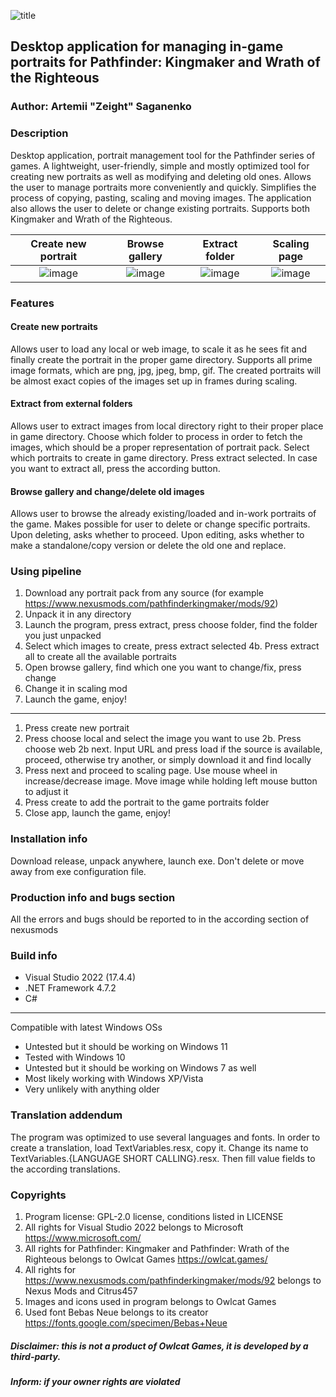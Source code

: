 ![title](https://user-images.githubusercontent.com/50341618/226736464-e10dfaa6-a576-4155-ba45-c5ca6033ab19.png)

## Desktop application for managing in-game portraits for Pathfinder: Kingmaker and Wrath of the Righteous

### Author: Artemii "Zeight" Saganenko

### Description 

Desktop application, portrait management tool for the Pathfinder series of games. A lightweight, user-friendly, simple and mostly optimized tool for creating new portraits as well as modifying and deleting old ones. Allows the user to manage portraits more conveniently and quickly. Simplifies the process of copying, pasting, scaling and moving images. The application also allows the user to delete or change existing portraits. Supports both Kingmaker and Wrath of the Righteous.

Create new portrait | Browse gallery | Extract folder | Scaling page |
:-------------------------:|:-------------------------:|:-------------------------:|:-------------------------:|
![image](https://user-images.githubusercontent.com/50341618/226739430-c9141706-017f-4fd7-a512-7f3afe9226a1.png)  |  ![image](https://user-images.githubusercontent.com/50341618/226739512-737b856a-f588-4bdf-a225-1986efb47a92.png)  | ![image](https://user-images.githubusercontent.com/50341618/226743585-7fc2b068-5f05-4bb9-aab9-a42c77b98c64.png) | ![image](https://user-images.githubusercontent.com/50341618/226740609-fbd0d89a-c4b9-4c70-8493-eef0def0f7b5.png) |

### Features

#### Create new portraits
Allows user to load any local or web image, to scale it as he sees fit and finally create the portrait in the proper game directory. Supports all prime image formats, which are png, jpg, jpeg, bmp, gif. The created portraits will be almost exact copies of the images set up in frames during scaling.

#### Extract from external folders
Allows user to extract images from local directory right to their proper place in game directory. Choose which folder to process in order to fetch the images, which should be a proper representation of portrait pack. Select which portraits to create in game directory. Press extract selected. In case you want to extract all, press the according button.

#### Browse gallery and change/delete old images
Allows user to browse the already existing/loaded and in-work portraits of the game. Makes possible for user to delete or change specific portraits. Upon deleting, asks whether to proceed. Upon editing, asks whether to make a standalone/copy version or delete the old one and replace. 

### Using pipeline
1. Download any portrait pack from any source (for example https://www.nexusmods.com/pathfinderkingmaker/mods/92)
2. Unpack it in any directory
3. Launch the program, press extract, press choose folder, find the folder you just unpacked
4. Select which images to create, press extract selected
  4b. Press extract all to create all the available portraits
5. Open browse gallery, find which one you want to change/fix, press change
6. Change it in scaling mod
7. Launch the game, enjoy!
---
1. Press create new portrait
2. Press choose local and select the image you want to use
  2b. Press choose web
  2b next. Input URL and press load if the source is available, proceed, otherwise try another, or simply download it and find locally
3. Press next and proceed to scaling page. Use mouse wheel in increase/decrease image. Move image while holding left mouse button to adjust it
4. Press create to add the portrait to the game portraits folder
5. Close app, launch the game, enjoy!

### Installation info
Download release, unpack anywhere, launch exe. Don't delete or move away from exe configuration file.

### Production info and bugs section
All the errors and bugs should be reported to in the according section of nexusmods

### Build info
* Visual Studio 2022 (17.4.4)
* .NET Framework 4.7.2
* C#
---
Compatible with latest Windows OSs
* Untested but it should be working on Windows 11
* Tested with Windows 10
* Untested but it should be working on Windows 7 as well
* Most likely working with Windows XP/Vista
* Very unlikely with anything older

### Translation addendum
The program was optimized to use several languages and fonts. In order to create a translation, load TextVariables.resx, copy it. Change its name to TextVariables.{LANGUAGE SHORT CALLING}.resx. Then fill value fields to the according translations.

### Copyrights
1. Program license: GPL-2.0 license, conditions listed in LICENSE
2. All rights for Visual Studio 2022 belongs to Microsoft https://www.microsoft.com/
3. All rights for Pathfinder: Kingmaker and Pathfinder: Wrath of the Righteous belongs to Owlcat Games https://owlcat.games/
4. All rights for https://www.nexusmods.com/pathfinderkingmaker/mods/92 belongs to Nexus Mods and Citrus457
5. Images and icons used in program belongs to Owlcat Games
6. Used font Bebas Neue belongs to its creator https://fonts.google.com/specimen/Bebas+Neue
##### Disclaimer: this is not a product of Owlcat Games, it is developed by a third-party.
##### Inform: if your owner rights are violated
